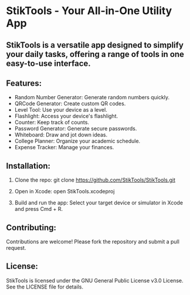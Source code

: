 # StikTools - Your All-in-One Utility App

## StikTools is a versatile app designed to simplify your daily tasks, offering a range of tools in one easy-to-use interface.

## Features:
- Random Number Generator: Generate random numbers quickly.
- QRCode Generator: Create custom QR codes.
- Level Tool: Use your device as a level.
- Flashlight: Access your device's flashlight.
- Counter: Keep track of counts.
- Password Generator: Generate secure passwords.
- Whiteboard: Draw and jot down ideas.
- College Planner: Organize your academic schedule.
- Expense Tracker: Manage your finances.

## Installation:
1. Clone the repo:
   git clone https://github.com/StikTools/StikTools.git

2. Open in Xcode:
   open StikTools.xcodeproj

3. Build and run the app:
   Select your target device or simulator in Xcode and press Cmd + R.

## Contributing:
Contributions are welcome! Please fork the repository and submit a pull request.

## License:
StikTools is licensed under the GNU General Public License v3.0 License. See the LICENSE file for details.
